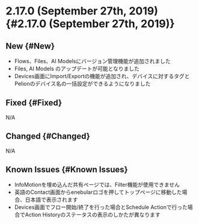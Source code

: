 # 2.17.0 (September 27th, 2019) {#2.17.0 (September 27th, 2019)}

## New {#New}

- Flows、Files、AI Modelsにバージョン管理機能が追加されました
- Files, AI Models のアップデートが可能となりました
- Devices画面にImport/Exportの機能が追加され、デバイスに対するタグとPelionのデバイス名の一括設定ができるようになりました

## Fixed {#Fixed}

N/A

## Changed {#Changed}

N/A

## Known Issues {#Known Issues}

- InfoMotionを埋め込んだ共有ページでは、Filter機能が使用できません
- 英語のContact画面からenebularロゴを押してトップページに移動した場合、日本語で表示されます
- Devices画面でフロー開始/終了を行った場合とSchedule Actionで行った場合でAction Historyのステータスの表示のしかたが異なります
